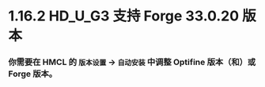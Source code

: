 # 1.16.2 HD_U_G3 支持 Forge 33.0.20 版本

### 你需要在 HMCL 的 `版本设置` -> `自动安装` 中调整 Optifine 版本（和）或 Forge 版本。
